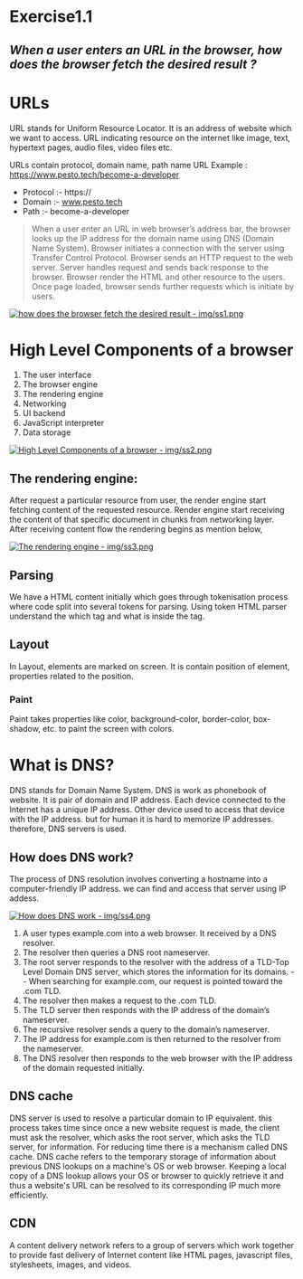 # Exercise1.1

## _When a user enters an URL in the browser, how does the browser fetch the desired result ?_

# URLs

URL stands for Uniform Resource Locator. It is an address of website which we want to access. URL indicating resource on the internet like image, text, hypertext pages, audio files, video files etc.

URLs contain protocol, domain name, path name
URL Example : https://www.pesto.tech/become-a-developer

- Protocol :- https://
- Domain :- www.pesto.tech
- Path :- become-a-developer

> When a user enter an URL in web browser’s address bar, the browser looks up the IP address for the domain name using DNS (Domain Name System). Browser initiates a connection with the server using Transfer Control Protocol. Browser sends an HTTP request to the web server. Server handles request and sends back response to the browser. Browser render the HTML and other resource to the users. Once page loaded, browser sends further requests which is initiate by users.

[![how does the browser fetch the desired result - img/ss1.png](https://i.im.ge/2022/06/24/ulvmRy.png)](https://im.ge/i/ulvmRy)

# High Level Components of a browser

1. The user interface
2. The browser engine
3. The rendering engine
4. Networking
5. UI backend
6. JavaScript interpreter
7. Data storage

[![High Level Components of a browser - img/ss2.png ](https://i.im.ge/2022/06/24/ulvbWM.png)](https://im.ge/i/ulvbWM)

## The rendering engine:

After request a particular resource from user, the render engine start fetching content of the requested resource. Render engine start receiving the content of that specific document in chunks from networking layer. After receiving content flow the rendering begins as mention below,

[![The rendering engine - img/ss3.png](https://i.im.ge/2022/06/24/ulvgTY.jpg)](https://im.ge/i/ulvgTY)

## Parsing

We have a HTML content initially which goes through tokenisation process where code split into several tokens for parsing. Using token HTML parser understand the which tag and what is inside the tag.

## Layout

In Layout, elements are marked on screen. It is contain position of element, properties related to the position.

### Paint

Paint takes properties like color, background-color, border-color, box-shadow, etc. to paint the screen with colors.

# What is DNS?

DNS stands for Domain Name System.
DNS is work as phonebook of website. It is pair of domain and IP address.
Each device connected to the Internet has a unique IP address. Other device used to access that device with the IP address. but for human it is hard to memorize IP addresses. therefore, DNS servers is used.

## How does DNS work?

The process of DNS resolution involves converting a hostname into a computer-friendly IP address. we can find and access that server using IP addess.

[![How does DNS work - img/ss4.png](https://i.im.ge/2022/06/24/ulJlWJ.png)](https://im.ge/i/ulJlWJ)

1. A user types example.com into a web browser. It received by a DNS resolver.
2. The resolver then queries a DNS root nameserver.
3. The root server responds to the resolver with the address of a TLD-Top Level Domain DNS server, which stores the information for its domains.
   -- When searching for example.com, our request is pointed toward the .com TLD.
4. The resolver then makes a request to the .com TLD.
5. The TLD server then responds with the IP address of the domain’s nameserver.
6. The recursive resolver sends a query to the domain’s nameserver.
7. The IP address for example.com is then returned to the resolver from the nameserver.
8. The DNS resolver then responds to the web browser with the IP address of the domain requested initially.

## DNS cache

DNS server is used to resolve a particular domain to IP equivalent. this process takes time since once a new website request is made, the client must ask the resolver, which asks the root server, which asks the TLD server, for information.
For reducing time there is a mechanism called DNS cache.
DNS cache refers to the temporary storage of information about previous DNS lookups on a machine's OS or web browser. Keeping a local copy of a DNS lookup allows your OS or browser to quickly retrieve it and thus a website's URL can be resolved to its corresponding IP much more efficiently.

## CDN

A content delivery network refers to a group of servers which work together to provide fast delivery of Internet content like HTML pages, javascript files, stylesheets, images, and videos.
